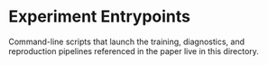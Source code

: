 # Experiment Entrypoints

Command-line scripts that launch the training, diagnostics, and reproduction pipelines referenced in the paper live in this directory.
